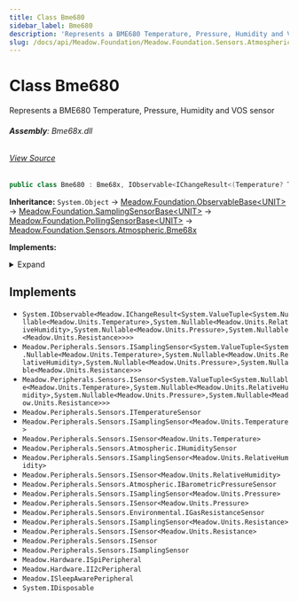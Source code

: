 ```yaml
---
title: Class Bme680
sidebar_label: Bme680
description: 'Represents a BME680 Temperature, Pressure, Humidity and VOS sensor'
slug: /docs/api/Meadow.Foundation/Meadow.Foundation.Sensors.Atmospheric/Bme680
---
```

# Class Bme680
Represents a BME680 Temperature, Pressure, Humidity and VOS sensor

###### **Assembly**: Bme68x.dll
###### [View Source](https://github.com/WildernessLabs/Meadow.Foundation.git/blob/develop/Source/Meadow.Foundation.Peripherals/Sensors.Atmospheric.Bme68x/Driver/Drivers/Bme680.cs#L8)
```csharp title="Declaration"
public class Bme680 : Bme68x, IObservable<IChangeResult<(Temperature? Temperature, RelativeHumidity? Humidity, Pressure? Pressure, Resistance? GasResistance)>>, ISamplingSensor<(Temperature? Temperature, RelativeHumidity? Humidity, Pressure? Pressure, Resistance? GasResistance)>, ISensor<(Temperature? Temperature, RelativeHumidity? Humidity, Pressure? Pressure, Resistance? GasResistance)>, ITemperatureSensor, ISamplingSensor<Temperature>, ISensor<Temperature>, IHumiditySensor, ISamplingSensor<RelativeHumidity>, ISensor<RelativeHumidity>, IBarometricPressureSensor, ISamplingSensor<Pressure>, ISensor<Pressure>, IGasResistanceSensor, ISamplingSensor<Resistance>, ISensor<Resistance>, ISensor, ISamplingSensor, ISpiPeripheral, II2cPeripheral, ISleepAwarePeripheral, IDisposable
```
**Inheritance:** `System.Object` -> [Meadow.Foundation.ObservableBase&lt;UNIT&gt;](../Meadow.Foundation/ObservableBase`UNIT`) -> [Meadow.Foundation.SamplingSensorBase&lt;UNIT&gt;](../Meadow.Foundation/SamplingSensorBase`UNIT`) -> [Meadow.Foundation.PollingSensorBase&lt;UNIT&gt;](../Meadow.Foundation/PollingSensorBase`UNIT`) -> [Meadow.Foundation.Sensors.Atmospheric.Bme68x](../Meadow.Foundation.Sensors.Atmospheric/Bme68x)

**Implements:**  

<details>
<summary>Expand</summary>

`System.IObservable<Meadow.IChangeResult<System.ValueTuple<System.Nullable<Meadow.Units.Temperature>,System.Nullable<Meadow.Units.RelativeHumidity>,System.Nullable<Meadow.Units.Pressure>,System.Nullable<Meadow.Units.Resistance>>>>`, `Meadow.Peripherals.Sensors.ISamplingSensor<System.ValueTuple<System.Nullable<Meadow.Units.Temperature>,System.Nullable<Meadow.Units.RelativeHumidity>,System.Nullable<Meadow.Units.Pressure>,System.Nullable<Meadow.Units.Resistance>>>`, `Meadow.Peripherals.Sensors.ISensor<System.ValueTuple<System.Nullable<Meadow.Units.Temperature>,System.Nullable<Meadow.Units.RelativeHumidity>,System.Nullable<Meadow.Units.Pressure>,System.Nullable<Meadow.Units.Resistance>>>`, `Meadow.Peripherals.Sensors.ITemperatureSensor`, `Meadow.Peripherals.Sensors.ISamplingSensor<Meadow.Units.Temperature>`, `Meadow.Peripherals.Sensors.ISensor<Meadow.Units.Temperature>`, `Meadow.Peripherals.Sensors.Atmospheric.IHumiditySensor`, `Meadow.Peripherals.Sensors.ISamplingSensor<Meadow.Units.RelativeHumidity>`, `Meadow.Peripherals.Sensors.ISensor<Meadow.Units.RelativeHumidity>`, `Meadow.Peripherals.Sensors.Atmospheric.IBarometricPressureSensor`, `Meadow.Peripherals.Sensors.ISamplingSensor<Meadow.Units.Pressure>`, `Meadow.Peripherals.Sensors.ISensor<Meadow.Units.Pressure>`, `Meadow.Peripherals.Sensors.Environmental.IGasResistanceSensor`, `Meadow.Peripherals.Sensors.ISamplingSensor<Meadow.Units.Resistance>`, `Meadow.Peripherals.Sensors.ISensor<Meadow.Units.Resistance>`, `Meadow.Peripherals.Sensors.ISensor`, `Meadow.Peripherals.Sensors.ISamplingSensor`, `Meadow.Hardware.ISpiPeripheral`, `Meadow.Hardware.II2cPeripheral`, `Meadow.ISleepAwarePeripheral`, `System.IDisposable`
</details>




## Implements

* `System.IObservable<Meadow.IChangeResult<System.ValueTuple<System.Nullable<Meadow.Units.Temperature>,System.Nullable<Meadow.Units.RelativeHumidity>,System.Nullable<Meadow.Units.Pressure>,System.Nullable<Meadow.Units.Resistance>>>>`
* `Meadow.Peripherals.Sensors.ISamplingSensor<System.ValueTuple<System.Nullable<Meadow.Units.Temperature>,System.Nullable<Meadow.Units.RelativeHumidity>,System.Nullable<Meadow.Units.Pressure>,System.Nullable<Meadow.Units.Resistance>>>`
* `Meadow.Peripherals.Sensors.ISensor<System.ValueTuple<System.Nullable<Meadow.Units.Temperature>,System.Nullable<Meadow.Units.RelativeHumidity>,System.Nullable<Meadow.Units.Pressure>,System.Nullable<Meadow.Units.Resistance>>>`
* `Meadow.Peripherals.Sensors.ITemperatureSensor`
* `Meadow.Peripherals.Sensors.ISamplingSensor<Meadow.Units.Temperature>`
* `Meadow.Peripherals.Sensors.ISensor<Meadow.Units.Temperature>`
* `Meadow.Peripherals.Sensors.Atmospheric.IHumiditySensor`
* `Meadow.Peripherals.Sensors.ISamplingSensor<Meadow.Units.RelativeHumidity>`
* `Meadow.Peripherals.Sensors.ISensor<Meadow.Units.RelativeHumidity>`
* `Meadow.Peripherals.Sensors.Atmospheric.IBarometricPressureSensor`
* `Meadow.Peripherals.Sensors.ISamplingSensor<Meadow.Units.Pressure>`
* `Meadow.Peripherals.Sensors.ISensor<Meadow.Units.Pressure>`
* `Meadow.Peripherals.Sensors.Environmental.IGasResistanceSensor`
* `Meadow.Peripherals.Sensors.ISamplingSensor<Meadow.Units.Resistance>`
* `Meadow.Peripherals.Sensors.ISensor<Meadow.Units.Resistance>`
* `Meadow.Peripherals.Sensors.ISensor`
* `Meadow.Peripherals.Sensors.ISamplingSensor`
* `Meadow.Hardware.ISpiPeripheral`
* `Meadow.Hardware.II2cPeripheral`
* `Meadow.ISleepAwarePeripheral`
* `System.IDisposable`
